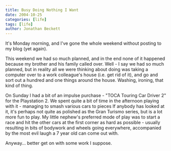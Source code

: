 ```yaml
---
title: Busy Doing Nothing I Want
date: 2004-10-25
categories: [life]
tags: [life]
author: Jonathan Beckett
---
```


It's Monday morning, and I've gone the whole weekend without posting to my blog (yet again).

This weekend we had so much planned, and in the end none of it happened because my brother and his family called over. Well - I say we had so much planned, but in reality all we were thinking about doing was taking a computer over to a work colleague's house (i.e. get rid of it), and go and sort out a hundred and one things around the house. Washing, ironing, that kind of thing.

On Sunday I had a bit of an impulse purchase - "TOCA Touring Car Driver 2" for the Playstation 2. We spent quite a bit of time in the afternoon playing with it - managing to smash various cars to pieces  If anybody has looked at it, it's perhaps not quite as polished as the Gran Turismo series, but is a lot more fun to play. My little nephew's preferred mode of play was to start a race and hit the other cars at the first corner as hard as possible - usually resulting in bits of bodywork and wheels going everywhere, accompanied by the most evil laugh a 7 year old can come out with.

Anyway... better get on with some work I suppose.